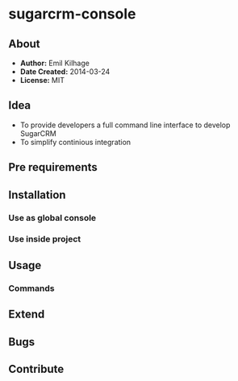 sugarcrm-console
===============

About
---------------------
 * __Author:__ Emil Kilhage
 * __Date Created:__ 2014-03-24
 * __License:__ MIT

Idea
--------------------

 * To provide developers a full command line interface to develop SugarCRM
 * To simplify continious integration

Pre requirements
---------------------

Installation
---------------------

### Use as global console

### Use inside project

Usage
---------------------

### Commands

Extend
---------------------

Bugs
---------------------

Contribute
---------------------
